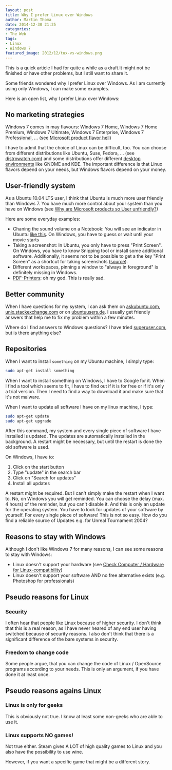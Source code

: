 ```yaml
---
layout: post
title: Why I prefer Linux over Windows
author: Martin Thoma
date: 2014-12-30 21:25
categories: 
- The Web
tags: 
- Linux
- Windows 7
featured_image: 2012/12/tux-vs-windows.png
---
```


<div class="info">This is a quick article I had for quite a while as a draft.It might not be finished or have other problems, but I still want to share it.</div>

Some friends wondered why I prefer Linux over Windows. As I am currently using
only Windows, I can make some examples.

Here is an open list, why I prefer Linux over Windows:

## No marketing strategies
Windows 7 comes in may flavours: Windows 7 Home, Windows 7 Home Premium,
Windows 7 Ultimate, Windows 7 Enterprise, Windows 7 Professional, ... (see <a
href="../microsoft-product-flavor-hell/">Microsoft product flavor hell</a>)

I have to admit that the choice of Linux can be difficult, too. You can choose
from different distributions like Ubuntu, Suse, Fedora, ... (see <a
href="http://distrowatch.com/dwres.php?resource=major">distrowatch.com</a>) and
some distributions offer different <a
href="http://en.wikipedia.org/wiki/Comparison_of_X_Window_System_desktop_environments">desktop
environments</a> like GNOME and KDE. The important difference is that Linux
flavors depend on your needs, but Windows flavors depend on your money.

## User-friendly system
As a Ubuntu 10.04 LTS user, I think that Ubuntu is much more user friendly than
Windows 7. You have much more control about your system than you have on
Windows (see <a href="../why-are-microsoft-products-so-user-unfriendly/">Why
are Microsoft products so User unfriendly?</a>)

Here are some everyday examples:
<ul>
  <li>Chaning the sound volume on a Notebook: You will see an indicator in Ubuntu <a href="http://www.markshuttleworth.com/wp-content/uploads/2009/02/notify-osd-screenshot.png">like this</a>. On Windows, you have to guess or wait until your movie starts</li>
  <li>Taking a screenshot: In Ubuntu, you only have to press "Print Screen". On Windows, you have to know Snipping tool or install some additional software. Additionally, it seems not to be possible to get a the key "Print Screen" as a shortcut for taking screenshots (<a href="http://superuser.com/q/524357/64857">source</a>).</li>
  <li>Different workspaces, pinning a window to "always in foreground" is definitely missing in Windows.</li>
  <li><a href="../pdf-printing-on-windows-7/">PDF-Printers</a>: oh my god. This is really sad.</li>
</ul>

## Better community
When I have questions for my system, I can ask them on <a
href="http://askubuntu.com/users/10425/moose?tab=questions">askubuntu.com</a>,
<a
href="http://unix.stackexchange.com/users/4784/moose?tab=questions">unix.stackexchange.com</a>
or on <a href="http://forum.ubuntuusers.de/">ubuntuusers.de</a>. I usually get
friendly answers that help me to fix my problem within a few minutes.

Where do I find answers to Windows questions? I have tried <a href="http://superuser.com/users/64857/moose?tab=questions">superuser.com</a>, but is there anything else?

## Repositories
When I want to install <code>something</code> on my Ubuntu machine, I simply
type:

```bash
sudo apt-get install something
```

When I want to install something on Windows, I have to Google for it. When I
find a tool which seems to fit, I have to find out if it is for free or if it's
only a trial version. Then I need to find a way to download it and make sure
that it's not malware.

When I want to update all software I have on my linux machine, I type:

```bash
sudo apt-get update
sudo apt-get upgrade
```

After this command, my system and every single piece of software I have
installed is updated. The updates are automatically installed in the
background. A restart might be necessary, but until the restart is done the old
software is used.

On Windows, I have to:
<ol>
  <li>Click on the start button</li>
  <li>Type "update" in the search bar</li>
  <li>Click on "Search for updates"</li>
  <li>Install all updates</li>
</ol>

A restart might be required. But I can't simply make the restart when I want
to. No, on Windows you will get reminded. You can choose the delay (max. 4
hours) of the reminder, but you can't disable it. And this is only an update
for the operating system. You have to look for updates of your software by
yourself. For every single piece of software! This is not so easy. How do you
find a reliable source of Updates e.g. for Unreal Tournament 2004?

## Reasons to stay with Windows
Although I don't like Windows 7 for many reasons, I can see some reasons to
stay with Windows:

* Linux doesn't support your hardware (see <a href="../check-computer-hardware-for-linux-compatibility/">Check Computer / Hardware for Linux-compatibility</a>)
* Linux doesn't support your software AND no free alternative exists (e.g. Photoshop for professionals)

## Pseudo reasons for Linux

### Security
I often hear that people like Linux because of higher security. I don't think
that this is a real reason, as I have never heared of any end user having
switched because of security reasons. I also don't think that there is a
significant difference of the bare systems in security.

### Freedom to change code
Some people argue, that you can change the code of Linux / OpenSource programs
according to your needs. This is only an argument, if you have done it at least
once.

## Pseudo reasons agains Linux

### Linux is only for geeks

This is obviously not true. I know at least some non-geeks who are able to use
it.

### Linux supports NO games!

Not true either. Steam gives A LOT of high quality games to Linux and you
also have the possibility to use wine.

However, if you want a specific game that might be a different story.